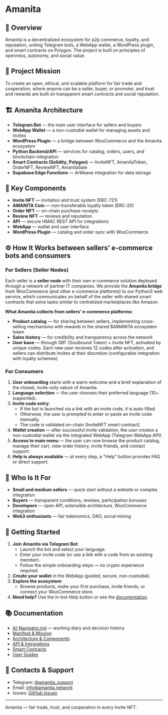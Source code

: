 # Amanita

## 🌱 Overview
Amanita is a decentralized ecosystem for p2p commerce, loyalty, and reputation, uniting Telegram bots, a WebApp wallet, a WordPress plugin, and smart contracts on Polygon. The project is built on principles of openness, autonomy, and social value.

## 🎯 Project Mission
To create an open, ethical, and scalable platform for fair trade and cooperation, where anyone can be a seller, buyer, or promoter, and trust and rewards are built on transparent smart contracts and social reputation.

## 🏗️ Amanita Architecture
- **Telegram Bot** — the main user interface for sellers and buyers
- **WebApp Wallet** — a non-custodial wallet for managing assets and invites
- **WordPress Plugin** — a bridge between WooCommerce and the Amanita ecosystem
- **Python Backend/API** — services for catalog, orders, users, and blockchain integration
- **Smart Contracts (Solidity, Polygon)** — InviteNFT, AmanitaToken, OrderNFT, ReviewNFT, AmanitaSale
- **Supabase Edge Functions** — ArWeave integration for data storage

## 🔑 Key Components
- **Invite NFT** — invitation and trust system (ERC-721)
- **AMANITA Coin** — non-transferable loyalty token (ERC-20)
- **Order NFT** — on-chain purchase receipts
- **Review NFT** — reviews and reputation
- **API** — secure HMAC REST API for integrations
- **WebApp** — wallet and user interface
- **WordPress Plugin** — catalog and order sync with WooCommerce

## ⚙️ How It Works between sellers' e-commerce bots and consumers

### For Sellers (Seller Nodes)
Each seller is a **seller node** with their own e-commerce solution deployed through a network of partner IT companies. We provide the **Amanita bridge** from WooCommerce (and other e-commerce platforms) to our Python3 web service, which communicates on behalf of the seller with shared smart contracts that solve tasks similar to centralized marketplaces like Amazon.

**What Amanita collects from sellers' e-commerce platforms:**
- **Product catalog** — for sharing between sellers, implementing cross-selling mechanisms with rewards in the shared $AMANITA ecosystem token
- **Sales history** — for credibility and transparency across the network
- **User base** — through SBT (Soulbound Token) = Invite NFT, activated by unique codes. Each new user receives 12 codes after activation, and sellers can distribute invites at their discretion (configurable integration with loyalty schemes)

### For Consumers
1. **User onboarding** starts with a warm welcome and a brief explanation of the closed, invite-only nature of Amanita.
2. **Language selection** — the user chooses their preferred language (10+ supported).
3. **Invite code entry**:
   - If the bot is launched via a link with an invite code, it is auto-filled.
   - Otherwise, the user is prompted to enter or paste an invite code manually.
   - The code is validated on-chain (InviteNFT smart contract).
4. **Wallet creation** — after successful invite validation, the user creates a non-custodial wallet via the integrated WebApp (Telegram WebApp API).
5. **Access to main menu** — the user can now browse the product catalog, manage their cart, view order history, invite friends, and contact support.
6. **Help is always available** — at every step, a "Help" button provides FAQ or direct support.

## 👥 Who Is It For
- **Small and medium sellers** — quick start without a website or complex integration
- **Buyers** — transparent conditions, reviews, participation bonuses
- **Developers** — open API, extensible architecture, WooCommerce integration
- **Web3 enthusiasts** — fair tokenomics, DAO, social mining

## 🚀 Getting Started
1. **Join Amanita via Telegram Bot**:
   - Launch the bot and select your language.
   - Enter your invite code (or use a link with a code from an existing member).
   - Follow the simple onboarding steps — no crypto experience required.
2. **Create your wallet** in the WebApp (guided, secure, non-custodial).
3. **Explore the ecosystem**:
   - Browse products, make your first purchase, invite friends, or connect your WooCommerce store.
4. **Need help?** Use the in-bot Help button or see the [documentation](docs/doc-master.md).

## 📚 Documentation
- [AI-Navigator.md](AI-Navigator.md) — working diary and decision history
- [Manifest & Mission](docs/manifest.md)
- [Architecture & Components](docs/architecture/overview.md)
- [API & Integrations](docs/api/overview.md)
- [Smart Contracts](docs/contracts/overview.md)
- [User Guides](docs/user-guide/getting-started.md)

## 💬 Contacts & Support
- Telegram: [@amanita_support](https://t.me/amanita_support)
- Email: info@amanita.network
- Issues: [GitHub Issues](https://github.com/your-org/amanita/issues)

---
Amanita — fair trade, trust, and cooperation in every Invite NFT.
